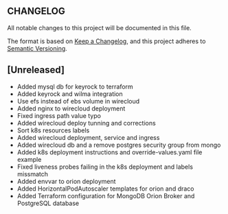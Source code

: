 ## CHANGELOG

All notable changes to this project will be documented in this file.

The format is based on [Keep a Changelog](https://keepachangelog.com/en/1.0.0/),
and this project adheres to [Semantic Versioning](https://semver.org/spec/v2.0.0.html).

## [Unreleased]

- Added mysql db for keyrock to terraform
- Added keyrock and wilma integration
- Use efs instead of ebs volume in wirecloud
- Added nginx to wirecloud deployment
- Fixed ingress path value typo
- Added wirecloud deploy tunning and corrections
- Sort k8s resources labels
- Added wirecloud deployment, service and ingress
- Added wirecloud db and a remove postgres security group from mongo
- Added k8s deployment instructions and override-values.yaml file example
- Fixed liveness probes failing in the k8s deployment and labels missmatch
- Added envvar to orion deployment
- Added HorizontalPodAutoscaler templates for orion and draco
- Added Terraform configuration for MongoDB Orion Broker and PostgreSQL database
